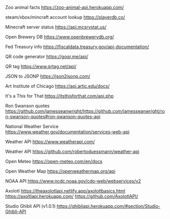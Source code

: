 Zoo animal facts
https://zoo-animal-api.herokuapp.com/

steam/xbox/mincraft account lookup
https://playerdb.co/

Minecraft server status
https://api.mcsrvstat.us/

Open Brewery DB
https://www.openbrewerydb.org/

Fed Treasury info
https://fiscaldata.treasury.gov/api-documentation/

QR code generator
https://goqr.me/api/

QR tag
https://www.qrtag.net/api/

JSON to JSONP
https://json2jsonp.com/

Art Institute of Chicago
https://api.artic.edu/docs/

It's a This for That
https://itsthisforthat.com/api.php

Ron Swanson quotes
https://github.com/jamesseanwright/https://github.com/jamesseanwright/ron-swanson-quotes#ron-swanson-quotes-api

National Weather Service
https://www.weather.gov/documentation/services-web-api

Weather API
https://www.weatherapi.com/

Weather API
https://github.com/robertoduessmann/weather-api

Open Meteo
https://open-meteo.com/en/docs

Open Weather Map
https://openweathermap.org/api

NOAA API
https://www.ncdc.noaa.gov/cdo-web/webservices/v2

Axolotl
https://theaxolotlapi.netlify.app/axolotlbasics.html
https://axoltlapi.herokuapp.com/
https://github.com/AxolotlAPI/

Studio Ghibli API (v1.0.1)
https://ghibliapi.herokuapp.com/#section/Studio-Ghibli-API